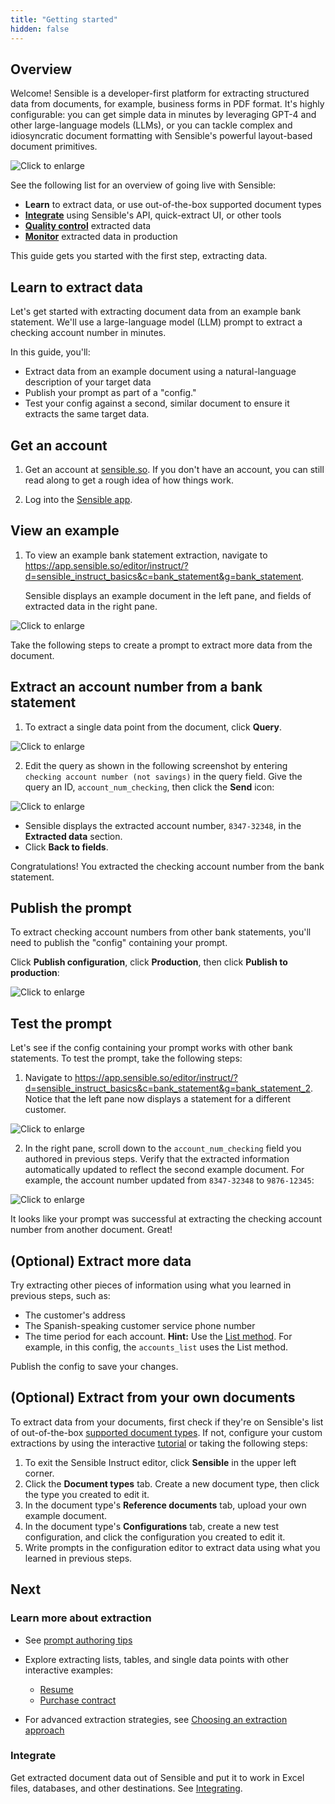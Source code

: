 ```yaml
---
title: "Getting started"
hidden: false
---
```


## Overview

Welcome! Sensible is a developer-first platform for extracting structured data from documents, for example, business forms in PDF format. It's highly configurable: you can get simple data in minutes by leveraging GPT-4 and other large-language models (LLMs), or you can tackle complex and idiosyncratic document formatting with Sensible's powerful layout-based document primitives.



![Click to enlarge](https://raw.githubusercontent.com/sensible-hq/sensible-docs/main/readme-sync/assets/v0/images/final/platform.png)

See the following list for an overview of going live with Sensible:

- **Learn** to extract data, or use out-of-the-box supported document types
- [**Integrate**](doc:integrate) using Sensible's API, quick-extract UI, or other tools
- [**Quality control**](doc:validate-extractions) extracted data
-  [**Monitor**](doc:metrics) extracted data in production 

This guide gets you started with the first step, extracting data.

## Learn to extract data

Let's get started with extracting document data from an example bank statement. We'll use a large-language model (LLM) prompt to extract a checking account number in minutes.

 In this guide, you'll:

- Extract data from an example document using a natural-language description of your target data 
- Publish your prompt as part of a "config."
- Test your config against a second, similar document to ensure it extracts the same target data.

## Get an account

1. Get an account at [sensible.so](https://app.sensible.so/register).  If you don't have an account, you can still read along to get a rough idea of how things work.

2. Log into the [Sensible app](https://app.sensible.so/signin/).

## View an example

1. To view an example bank statement extraction, navigate to <https://app.sensible.so/editor/instruct/?d=sensible_instruct_basics&c=bank_statement&g=bank_statement>. 

   Sensible displays an example document in the left pane, and fields of extracted data in the right pane. 

![Click to enlarge](https://raw.githubusercontent.com/sensible-hq/sensible-docs/main/readme-sync/assets/v0/images/final/quickstart_instruct_1.png)

Take the following steps to create a prompt to extract more data from the document.

## Extract an account number from a bank statement

1. To extract a single data point from the document, click **Query**.

![Click to enlarge](https://raw.githubusercontent.com/sensible-hq/sensible-docs/main/readme-sync/assets/v0/images/final/quickstart_instruct_2.png)

2. Edit the query as shown in the following screenshot by entering `checking account number (not savings)` in the query field. Give the query an ID, `account_num_checking`, then click the **Send** icon:

![Click to enlarge](https://raw.githubusercontent.com/sensible-hq/sensible-docs/main/readme-sync/assets/v0/images/final/quickstart_instruct_3.png)

- Sensible displays the extracted account number, `8347-32348`, in the **Extracted data** section.
- Click **Back to fields**.

Congratulations! You extracted the checking account number from the bank statement.

## Publish the prompt

To extract checking account numbers from other bank statements, you'll need to publish the "config" containing your prompt.

 Click **Publish configuration**, click **Production**, then click **Publish to production**:

![Click to enlarge](https://raw.githubusercontent.com/sensible-hq/sensible-docs/main/readme-sync/assets/v0/images/final/quickstart_instruct_10.png)

## Test the prompt

Let's see if the config containing your prompt works with other bank statements. To test the prompt, take the following steps:

1. Navigate to <https://app.sensible.so/editor/instruct/?d=sensible_instruct_basics&c=bank_statement&g=bank_statement_2>. Notice that the left pane now displays a statement for a different customer.

![Click to enlarge](https://raw.githubusercontent.com/sensible-hq/sensible-docs/main/readme-sync/assets/v0/images/final/quickstart_instruct_8.png)

2. In the right pane, scroll down to the `account_num_checking` field you authored in previous steps. Verify that the extracted information automatically updated to reflect the second example document. For example, the account number updated from `8347-32348` to `9876-12345`: 

![Click to enlarge](https://raw.githubusercontent.com/sensible-hq/sensible-docs/main/readme-sync/assets/v0/images/final/quickstart_instruct_9.png)

It looks like your prompt was successful at extracting the checking account number from another document. Great! 

## (Optional) Extract more data

Try extracting other pieces of information using what you learned in previous steps, such as:

- The customer's address
- The Spanish-speaking customer service phone number
- The time period for each account. **Hint:** Use the [List method](doc:list). For example, in this config, the `accounts_list` uses the List method.

Publish the config to save your changes.

## (Optional) Extract from your own documents

To extract data from your documents, first check if they're on Sensible's list of out-of-the-box [supported document types](doc:library-quickstart). If not, configure your custom extractions by using the interactive [tutorial](https://app.sensible.so/tutorial/) or taking the following steps:

1. To exit the Sensible Instruct editor, click **Sensible** in the upper left corner.
2. Click the **Document types** tab. Create a new document type, then click the type you created to edit it.
3. In the document type's **Reference documents** tab, upload your own example document.
4. In the document type's **Configurations** tab, create a new test configuration, and click the configuration you created to edit it.
5.  Write prompts in the configuration editor to extract data using what you learned in previous steps.

## Next

### Learn more about extraction

- See [prompt authoring tips](doc:instruct)
- Explore extracting lists, tables, and single data points with other interactive examples: 
  - [Resume](https://app.sensible.so/editor/instruct/?d=sensible_instruct_basics&c=resume&g=resume&v=)
  - [Purchase contract](https://app.sensible.so/editor/instruct/?d=sensible_instruct_basics&c=contract&g=contract&v=)

- For advanced extraction strategies, see [Choosing an extraction approach](doc:author)

### Integrate

Get extracted document data out of Sensible and put it to work in Excel files, databases, and other destinations. See [Integrating](doc:integrate).




